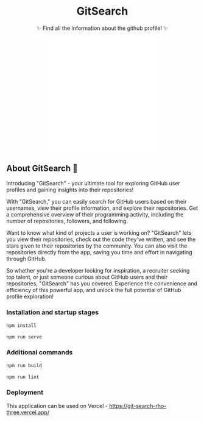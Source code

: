 <div align="center">

# GitSearch

✨ Find all the information about the github profile! ✨

</div>

<div align="center">
  <img height="300px" src="public/GitSearchIcon.png" />
</div>

## About GitSearch 📰

Introducing "GitSearch" - your ultimate tool for exploring GitHub user profiles and gaining insights into their repositories!

With "GitSearch," you can easily search for GitHub users based on their usernames, view their profile information, and explore their repositories. Get a comprehensive overview of their programming activity, including the number of repositories, followers, and following.

Want to know what kind of projects a user is working on? "GitSearch" lets you view their repositories, check out the code they've written, and see the stars given to their repositories by the community. You can also visit the repositories directly from the app, saving you time and effort in navigating through GitHub.

So whether you're a developer looking for inspiration, a recruiter seeking top talent, or just someone curious about GitHub users and their repositories, "GitSearch" has you covered. Experience the convenience and efficiency of this powerful app, and unlock the full potential of GitHub profile exploration!

### Installation and startup stages
```
npm install
```
```
npm run serve
```

### Additional commands
```
npm run build
```
```
npm run lint
```


### Deployment
This application can be used on Vercel - https://git-search-rho-three.vercel.app/
